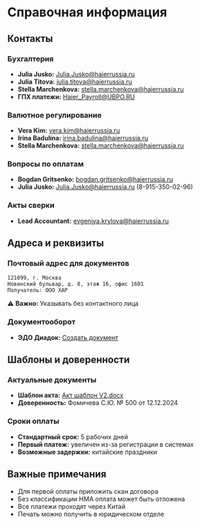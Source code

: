 # Справочная информация

## Контакты

### Бухгалтерия
- **Julia Jusko:** Julia.Jusko@haierrussia.ru
- **Julia Titova:** julia.titova@haierrussia.ru  
- **Stella Marchenkova:** stella.marchenkova@haierrussia.ru
- **ГПХ платежи:** Haier_Payroll@UBPO.RU

### Валютное регулирование
- **Vera Kim:** vera.kim@haierrussia.ru
- **Irina Badulina:** irina.badulina@haierrussia.ru
- **Stella Marchenkova:** stella.marchenkova@haierrussia.ru

### Вопросы по оплатам
- **Bogdan Gritsenko:** bogdan.gritsenko@haierrussia.ru
- **Julia Jusko:** Julia.Jusko@haierrussia.ru (8-915-350-02-96)

### Акты сверки
- **Lead Accountant:** evgeniya.krylova@haierrussia.ru

## Адреса и реквизиты

### Почтовый адрес для документов
```
121099, г. Москва
Новинский бульвар, д. 8, этаж 16, офис 1601
Получатель: ООО ХАР
```
⚠️ **Важно:** Указывать без контактного лица

### Документооборот
- **ЭДО Диадок:** [Создать документ](https://diadoc.kontur.ru/03d8e7b2-2ed2-4e88-8ec3-6c36c13fe156/Folder/Send)

## Шаблоны и доверенности

### Актуальные документы
- **Шаблон акта:** [Акт шаблон V2.docx](https://wiki.yandex.ru/evo/projectevohome/flows/administrativnye/zakrytieotchetno/.files/aktshablonobnovlennyjjv2.docx)
- **Доверенность:** Фомичева С.Ю. № 500 от 12.12.2024

### Сроки оплаты
- **Стандартный срок:** 5 рабочих дней
- **Первый платеж:** увеличен из-за регистрации в системах
- **Возможные задержки:** китайские праздники

## Важные примечания

- Для первой оплаты приложить скан договора
- Без классификации НМА оплата может быть отложена
- Все платежи проходят через Китай
- Печать можно получить в юридическом отделе
